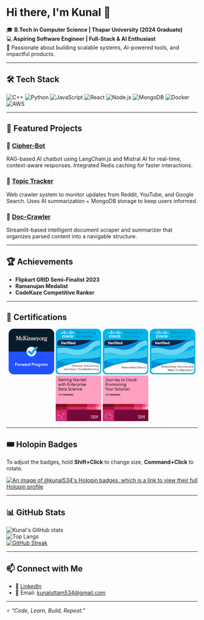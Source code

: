# Hi there, I'm Kunal 👋

🎓 **B.Tech in Computer Science | Thapar University (2024 Graduate)**  
💻 **Aspiring Software Engineer | Full-Stack & AI Enthusiast**  
🚀 Passionate about building scalable systems, AI-powered tools, and impactful products.

---

## 🛠️ Tech Stack
![C++](https://img.shields.io/badge/C++-00599C?style=for-the-badge&logo=cplusplus&logoColor=white)
![Python](https://img.shields.io/badge/Python-3776AB?style=for-the-badge&logo=python&logoColor=white)
![JavaScript](https://img.shields.io/badge/JavaScript-323330?style=for-the-badge&logo=javascript&logoColor=F7DF1E)
![React](https://img.shields.io/badge/React-20232A?style=for-the-badge&logo=react&logoColor=61DAFB)
![Node.js](https://img.shields.io/badge/Node.js-43853D?style=for-the-badge&logo=node-dot-js&logoColor=white)
![MongoDB](https://img.shields.io/badge/MongoDB-4EA94B?style=for-the-badge&logo=mongodb&logoColor=white)
![Docker](https://img.shields.io/badge/Docker-2496ED?style=for-the-badge&logo=docker&logoColor=white)
![AWS](https://img.shields.io/badge/AWS-232F3E?style=for-the-badge&logo=amazon-aws&logoColor=white)

---

## 📌 Featured Projects
### 🔹 [Cipher-Bot](https://github.com/kunal534/Chat_bot)
RAG-based AI chatbot using LangChain.js and Mistral AI for real-time, context-aware responses. Integrated Redis caching for faster interactions.  

### 🔹 [Topic Tracker](https://github.com/kunal534/Topic_Tracker)
Web crawler system to monitor updates from Reddit, YouTube, and Google Search. Uses AI summarization + MongoDB storage to keep users informed.  

### 🔹 [Doc-Crawler](https://github.com/kunal534/Doc-Crawler)
Streamlit-based intelligent document scraper and summarizer that organizes parsed content into a navigable structure.  

---

## 🏆 Achievements
- **Flipkart GRID Semi-Finalist 2023**  
- **Ramanujan Medalist**  
- **CodeKaze Competitive Ranker**  

---

## 🏅 Certifications
<p align="center">
  <img src="Badges/mckinsey-org-forward-program.png" width="120" alt="McKinsey Forward Program"/>
  <img src="Badges/network-addressing-and-basic-troubleshooting.png" width="120" alt="Network Addressing and Basic Troubleshooting"/>
  <img src="Badges/networking-basics.png" width="120" alt="Networking Basics"/>
  <img src="Badges/networking-devices-and-initial-configuration.png" width="120" alt="Networking Devices and Initial Configuration"/>
  <img src="Badges/getting-started-with-enterprise-data-science.2.png" width="120" alt="getting started with enterprise data science"/>
  <img src="Badges/journey-to-cloud-envisioning-your-solution.2.png" width="120" alt="journey to cloud envisioning your solution"/>
</p>


---

## 🎟️ Holopin Badges
To adjust the badges, hold **Shift+Click** to change size, **Command+Click** to rotate.  

[![An image of @kunal534's Holopin badges, which is a link to view their full Holopin profile](https://holopin.me/kunal534)](https://holopin.io/@kunal534)

---

## 📊 GitHub Stats
![Kunal's GitHub stats](https://github-readme-stats.vercel.app/api?username=kunal534&show_icons=true&theme=tokyonight)  
![Top Langs](https://github-readme-stats.vercel.app/api/top-langs/?username=kunal534&layout=compact&theme=tokyonight)  
[![GitHub Streak](https://streak-stats.demolab.com?user=kunal534&theme=tokyonight&hide_border=true)](https://git.io/streak-stats)  

---

## 📫 Connect with Me
- 💼 [LinkedIn](https://www.linkedin.com/in/kunal534)  
- 📧 Email: kunaluttam534@gmail.com  

---

⭐️ _“Code, Learn, Build, Repeat.”_  
